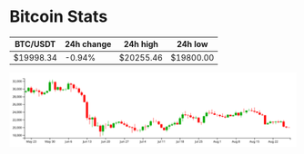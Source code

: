 # Bitcoin Stats

BTC/USDT|24h change|24h high|24h low|
|---|---|---|---|
|$19998.34|-0.94%|$20255.46|$19800.00|

<img src="./chart.svg">
